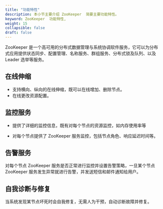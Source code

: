 ```yaml
---
title: "功能特性"
description: 本小节主要介绍 ZooKeeper  简要主要功能特性。 
keyword: ZooKeeper  功能特性, 
weight: 15
collapsible: false
draft: false
---
```



ZooKeeper 是一个高可用的分布式数据管理与系统协调软件服务，它可以为分布式应用提供状态同步、配置管理、名称服务、群组服务、分布式锁及队列、以及 Leader 选举等服务。

## 在线伸缩

- 支持横向、纵向的在线伸缩，既可以在线增加、删除节点。
- 在线更改资源配置。

## 监控服务

- 提供了详细的监控信息，既有对每个节点的资源监控，如内存使用率等

- 对每个节点提供了 ZooKeeper 服务监控，包括节点角色、响应延迟时间等。

## 告警服务

对每个节点 ZooKeeper 服务是否正常进行监控并设置告警策略，一旦某个节点 ZooKeeper 服务发生异常就进行告警，并发送短信和邮件通知给用户。

## 自我诊断与修复

当系统发现某节点坏死时会自我修复，无需人为干预，自动诊断故障并修复。